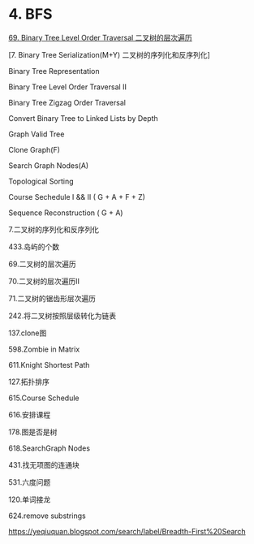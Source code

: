 # 4. BFS

[69. Binary Tree Level Order Traversal 二叉树的层次遍历](https://github.com/xliu117/Leetcode/tree/master/step-by-step%20training/4.%20BFS/Leetcode%20102.%20Binary%20Tree%20Level%20Order%20Traversal)

[7. Binary Tree Serialization(M+Y) 二叉树的序列化和反序列化]

Binary Tree Representation

Binary Tree Level Order Traversal II

Binary Tree Zigzag Order Traversal

Convert Binary Tree to Linked Lists by Depth

Graph Valid Tree

Clone Graph(F)

Search Graph Nodes(A)

Topological Sorting

Course Sechedule I && II ( G + A + F + Z)

Sequence Reconstruction ( G + A)

7.二叉树的序列化和反序列化

433.岛屿的个数

69.二叉树的层次遍历

70.二叉树的层次遍历II

71.二叉树的锯齿形层次遍历

242.将二叉树按照层级转化为链表

137.clone图

598.Zombie in Matrix

611.Knight Shortest Path

127.拓扑排序

615.Course Schedule

616.安排课程

178.图是否是树

618.SearchGraph Nodes

431.找无项图的连通块

531.六度问题

120.单词接龙

624.remove substrings

https://yeqiuquan.blogspot.com/search/label/Breadth-First%20Search
